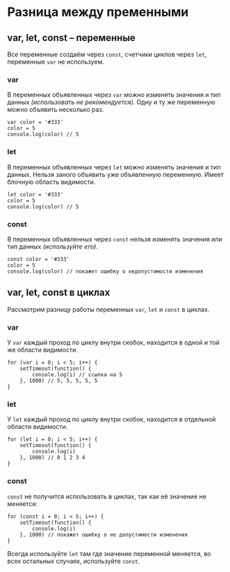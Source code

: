 # Разница между пременными

## var, let, const &ndash; переменные
Все переменные создаём через `const`, счетчики циклов через `let`, переменные `var` не используем.

### var
В переменных объявленных через `var` можно изменять значения и тип данных *(использовать не рекомендуется)*. Одну и ту же переменную можно объявить несколько раз.

    var color = '#333'
    color = 5
    console.log(color) // 5

### let
В переменных объявленных через `let` можно изменять значения и тип данных. Нельзя заного объявить уже объявленную переменную. Имеет блочную область видимости.

    let color = '#333'
    color = 5
    console.log(color) // 5

### const
В переменных объявленных через `const` нельзя изменять значения или тип данных *(используйте его)*.

    const color = '#333'
    color = 5
    console.log(color) // покажет ошибку о недопустимости изменения

## var, let, const в циклах
Рассмотрим разницу работы переменных `var`, `let` и `const` в циклах.

### var
У `var` каждый проход по циклу внутри скобок, находится в одной и той же области видимости.

    for (var i = 0; i < 5; i++) {
        setTimeout(function() {
            console.log(i) // ссылка на 5
        }, 1000) // 5, 5, 5, 5, 5
    }

### let
У `let` каждый проход по циклу внутри скобок, находится в отдельной области видимости.

    for (let i = 0; i < 5; i++) {
        setTimeout(function() {
            console.log(i)
        }, 1000) // 0 1 2 3 4
    }

### const
`const` не получится использовать в циклах, так как её значение не меняется:

    for (const i = 0; i < 5; i++) {
        setTimeout(function() {
            console.log(i)
        }, 1000) // покажет ошибку о не допустимости изменения
    }

Всегда используйте `let` там где значение переменной меняется, во всех остальных случаях, используйте `const`.
